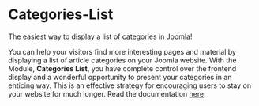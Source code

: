 # Categories-List
The easiest way to display a list of categories in Joomla!

You can help your visitors find more interesting pages and material by displaying a list of article categories on your Joomla website. With the Module, **Categories List**, you have complete control over the frontend display and a wonderful opportunity to present your categories in an enticing way.
This is an effective strategy for encouraging users to stay on your website for much longer.
Read the documentation [here](https://web-eau.net/en/development/categories-list/documentation).
